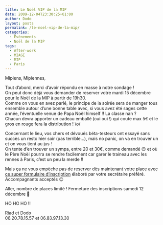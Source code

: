 ```yaml
---
title: Le Noël VIP de la MIP
date: 2009-12-04T23:30:25+01:00
author: Dodo
layout: posts
permalink: /le-noel-vip-de-la-mip/
categories:
  - Evènements
  - Noël de la MIP
tags:
  - After-work
  - MIAGE
  - MIP
  - Paris
---
```

Mipiens, Mipiennes,

Tout d&#8217;abord, merci d&#8217;avoir répondu en masse à notre sondage !  
On peut donc déjà vous demander de reserver votre mardi 15 décembre pour le Noël de la MIP à partir de 19h30.  
Comme on vous en avez parlé, le principe de la soirée sera de manger tous ensemble autour d&#8217;une bonne table avec, si vous avez été sages cette année, l&#8217;éventuelle venue de Papa Noël himself !! La classe nan ?  
Chacun devra apporter un cadeau emballé (oui oui !) qui coute max 5€ et le gros en rouge fera la distribution ! \o/

Concernant le lieu, vos chers et dévoués béta-testeurs ont essayé sans succès un resto hier soir (pas terrible&#8230;), mais no panic, on va en trouver un et on vous tient au jus !  
On tente d&#8217;en trouver un sympa, entre 20 et 30€, comme demandé 😉 et où le Père Noël pourra se rendre facilement car garer le traineau avec les rennes à Paris, c&#8217;est un peu la merde !!

Mais ça ne vous empèche pas de reserver dès maintenant votre place avec <a href="https://spreadsheets.google.com/viewform?formkey=dFdmV0ljZDNTaTMtb3dNUmZONzNMT1E6MA" target="_blank">ce super formulaire d&#8217;inscription</a> élaboré par votre secrétaire préféré. Accompagnants acceptés 😉

Aller, nombre de places limité ! Fermeture des inscriptions samedi 12 décembre 🙂

HO HO HO !!

Riad et Dodo  
06.20.78.15.57 et 06.83.97.13.30
